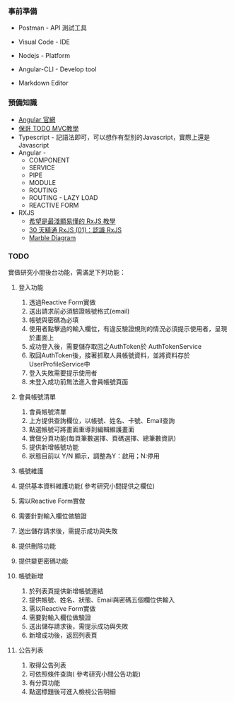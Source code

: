

### 事前準備

* Postman - API 測試工具

* Visual Code - IDE

* Nodejs - Platform

* Angular-CLI - Develop tool

* Markdown Editor

  

### 預備知識 

* [Angular 官網](https://angular.io/)
* [保哥 TODO MVC教學](https://www.youtube.com/watch?v=aMeF8ksXv7o)
* Typescript - 記語法即可，可以想作有型別的Javascript，實際上還是Javascript
* Angular - 
  * COMPONENT
  * SERVICE
  * PIPE
  * MODULE
  * ROUTING
  * ROUTING - LAZY LOAD
  * REACTIVE FORM
* RXJS
  * [希望是最淺顯易懂的 RxJS 教學](https://blog.techbridge.cc/2017/12/08/rxjs/)
  * [30 天精通 RxJS (01)：認識 RxJS ](https://ithelp.ithome.com.tw/articles/10186104)
  * [Marble Diagram](https://rxmarbles.com/)

### TODO

實做研究小間後台功能，需滿足下列功能：

1. 登入功能

   1. 透過Reactive Form實做
   2. 送出請求前必須驗證帳號格式(email)
   3. 帳號與密碼為必填
   4. 使用者點擊過的輸入欄位，有違反驗證規則的情況必須提示使用者，呈現於畫面上
   5. 成功登入後，需要儲存取回之AuthToken於 AuthTokenService
   6. 取回AuthToken後，接著抓取人員帳號資料，並將資料存於UserProfileService中
   7. 登入失敗需要提示使用者
   8. 未登入成功前無法進入會員帳號頁面
2. 會員帳號清單

   1. 會員帳號清單
   2. 上方提供查詢欄位，以帳號、姓名、卡號、Email查詢
   3. 點選帳號可將畫面重導到編輯維護畫面
   4. 實做分頁功能(每頁筆數選擇、頁碼選擇、總筆數資訊)
   5. 提供新增帳號功能
   6. 狀態目前以 Y/N 顯示，調整為Y：啟用；N:停用
3. 帳號維護

  1. 提供基本資料維護功能( 參考研究小間提供之欄位)
  2. 需以Reactive Form實做
  3. 需要針對輸入欄位做驗證
  4. 送出儲存請求後，需提示成功與失敗
  5. 提供刪除功能
  6. 提供變更密碼功能
4. 帳號新增
   1. 於列表頁提供新增帳號連結
   2. 提供帳號、姓名、狀態、Email與密碼五個欄位供輸入
   3. 需以Reactive Form實做
   4. 需要對輸入欄位做驗證
   5. 送出儲存請求後，需提示成功與失敗
   6. 新增成功後，返回列表頁

5. 公告列表
   1. 取得公告列表
   2. 可依照條件查詢( 參考研究小間公告功能)
   3. 有分頁功能
   4. 點選標題後可進入檢視公告明細  
